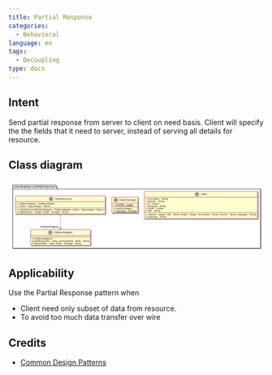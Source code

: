 ```yaml
---
title: Partial Response
categories:
  - Behavioral
language: en
tags:
  - Decoupling
type: docs
---
```


## Intent
Send partial response from server to client on need basis. Client will specify the the fields
that it need to server, instead of serving all details for resource. 

## Class diagram
![alt text](./etc/partial-response.urm.png "partial-response")

## Applicability
Use the Partial Response pattern when

* Client need only subset of data from resource.
* To avoid too much data transfer over wire

## Credits

* [Common Design Patterns](https://cloud.google.com/apis/design/design_patterns)
